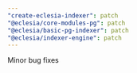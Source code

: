 ```yaml
---
"create-eclesia-indexer": patch
"@eclesia/core-modules-pg": patch
"@eclesia/basic-pg-indexer": patch
"@eclesia/indexer-engine": patch
---
```


Minor bug fixes
